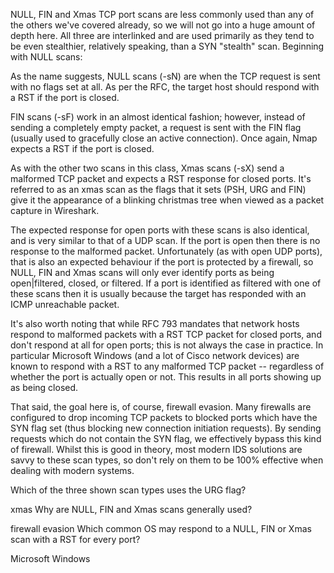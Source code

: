 NULL, FIN and Xmas TCP port scans are less commonly used than any of the others we've covered already, so we will not go into a huge amount of depth here. All three are interlinked and are used primarily as they tend to be even stealthier, relatively speaking, than a SYN "stealth" scan. Beginning with NULL scans:

As the name suggests, NULL scans (-sN) are when the TCP request is sent with no flags set at all. As per the RFC, the target host should respond with a RST if the port is closed.





FIN scans (-sF) work in an almost identical fashion; however, instead of sending a completely empty packet, a request is sent with the FIN flag (usually used to gracefully close an active connection). Once again, Nmap expects a RST if the port is closed.





As with the other two scans in this class, Xmas scans (-sX) send a malformed TCP packet and expects a RST response for closed ports. It's referred to as an xmas scan as the flags that it sets (PSH, URG and FIN) give it the appearance of a blinking christmas tree when viewed as a packet capture in Wireshark.





The expected response for open ports with these scans is also identical, and is very similar to that of a UDP scan. If the port is open then there is no response to the malformed packet. Unfortunately (as with open UDP ports), that is also an expected behaviour if the port is protected by a firewall, so NULL, FIN and Xmas scans will only ever identify ports as being open|filtered, closed, or filtered. If a port is identified as filtered with one of these scans then it is usually because the target has responded with an ICMP unreachable packet.

It's also worth noting that while RFC 793 mandates that network hosts respond to malformed packets with a RST TCP packet for closed ports, and don't respond at all for open ports; this is not always the case in practice. In particular Microsoft Windows (and a lot of Cisco network devices) are known to respond with a RST to any malformed TCP packet -- regardless of whether the port is actually open or not. This results in all ports showing up as being closed.

That said, the goal here is, of course, firewall evasion. Many firewalls are configured to drop incoming TCP packets to blocked ports which have the SYN flag set (thus blocking new connection initiation requests). By sending requests which do not contain the SYN flag, we effectively bypass this kind of firewall. Whilst this is good in theory, most modern IDS solutions are savvy to these scan types, so don't rely on them to be 100% effective when dealing with modern systems.

Which of the three shown scan types uses the URG flag?

xmas
Why are NULL, FIN and Xmas scans generally used?

firewall evasion
Which common OS may respond to a NULL, FIN or Xmas scan with a RST for every port?

Microsoft Windows
